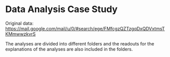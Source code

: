 # Data Analysis Case Study 


Original data: https://mail.google.com/mail/u/0/#search/ege/FMfcgzQZTzgqDxQDVxtmsTKMmwwzkvrS


The analyses are divided into different folders and the readouts for the explanations of the analyses are also included in the folders.
